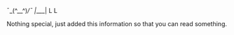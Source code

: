 ¯\_(^__^)_/¯
   |____|
    L  L

Nothing special, just added this information so that you can read something.
